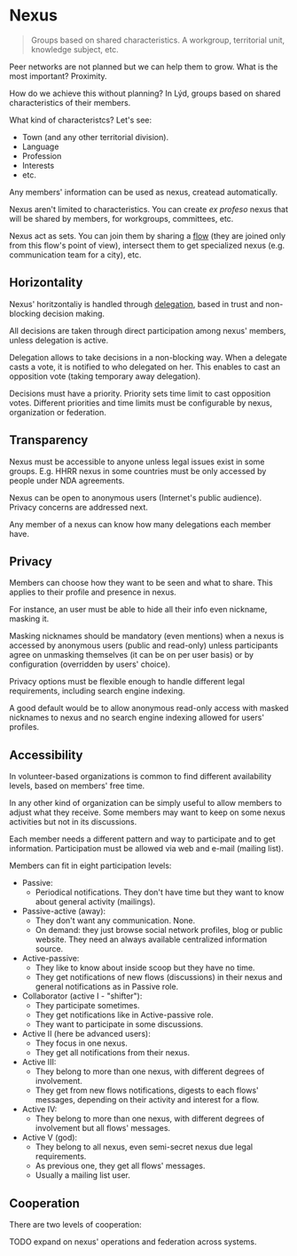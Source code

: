 # Nexus

> Groups based on shared characteristics. A workgroup, territorial unit, knowledge subject, etc.

Peer networks are not planned but we can help them to grow. What is the most important? Proximity.

How do we achieve this without planning? In Lýd, groups based on shared characteristics of their members.

What kind of characteristcs? Let's see:

* Town (and any other territorial division).
* Language
* Profession
* Interests
* etc.

Any members' information can be used as nexus, createad automatically.

Nexus aren't limited to characteristics. You can create *ex profeso* nexus that will be shared by members, for workgroups, committees, etc.

Nexus act as sets. You can join them by sharing a [flow](/flow) (they are joined only from this flow's point of view), intersect them to get specialized nexus (e.g. communication team for a city), etc.

## Horizontality

Nexus' horitzontaliy is handled through [delegation](/delegation), based in trust and non-blocking decision making.

All decisions are taken through direct participation among nexus' members, unless delegation is active.

Delegation allows to take decisions in a non-blocking way. When a delegate casts a vote, it is notified to who delegated on her. This enables to cast an opposition vote (taking temporary away delegation).

Decisions must have a priority. Priority sets time limit to cast opposition votes. Different priorities and time limits must be configurable by nexus, organization or federation.

## Transparency

Nexus must be accessible to anyone unless legal issues exist in some groups. E.g. HHRR nexus in some countries must be only accessed by people under NDA agreements.

Nexus can be open to anonymous users (Internet's public audience). Privacy concerns are addressed next.

Any member of a nexus can know how many delegations each member have.

## Privacy

Members can choose how they want to be seen and what to share. This applies to their profile and presence in nexus.

For instance, an user must be able to hide all their info even nickname, masking it.

Masking nicknames should be mandatory (even mentions) when a nexus is accessed by anonymous users (public and read-only) unless participants agree on unmasking themselves (it can be on per user basis) or by configuration (overridden by users' choice).

Privacy options must be flexible enough to handle different legal requirements, including search engine indexing.

A good default would be to allow anonymous read-only access with masked nicknames to nexus and no search engine indexing allowed for users' profiles.

## Accessibility

In volunteer-based organizations is common to find different availability levels, based on members' free time.

In any other kind of organization can be simply useful to allow members to adjust what they receive. Some members may want to keep on some nexus activities but not in its discussions.

Each member needs a different pattern and way to participate and to get information. Participation must be allowed via web and e-mail (mailing list).

Members can fit in eight participation levels:

* Passive:
	* Periodical notifications. They don't have time but they want to know about general activity (mailings).
* Passive-active (away):
	* They don't want any communication. None.
	* On demand: they just browse social network profiles, blog or public website. They need an always available centralized information source.
* Active-passive:
	* They like to know about inside scoop but they have no time.
	* They get notifications of new flows (discussions) in their nexus and general notifications as in Passive role.
* Collaborator (active I - "shifter"):
	* They participate sometimes.
	* They get notifications like in Active-passive role.
	* They want to participate in some discussions.
* Active II (here be advanced users):
	* They focus in one nexus.
	* They get all notifications from their nexus.
* Active III:
	* They belong to more than one nexus, with different degrees of involvement.
	* They get from new flows notifications, digests to each flows' messages, depending on their activity and interest for a flow.
* Active IV:
	* They belong to more than one nexus, with different degrees of involvement but all flows' messages.
* Active V (god):
	* They belong to all nexus, even semi-secret nexus due legal requirements.
	* As previous one, they get all flows' messages.
	* Usually a mailing list user.

## Cooperation

There are two levels of cooperation:

TODO expand on nexus' operations and federation across systems.
